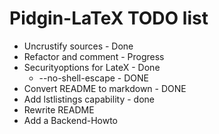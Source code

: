 # Pidgin-LaTeX TODO list

* Uncrustify sources - Done
* Refactor and comment - Progress
* Securityoptions for LateX - Done
  - --no-shell-escape - DONE
* Convert README to markdown - DONE
* Add lstlistings capability - done
* Rewrite README
* Add a Backend-Howto
